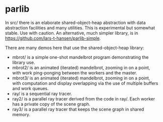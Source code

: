 parlib
======

In src/ there is an elaborate shared-object-heap abstraction with data abstraction facilities and many utilities.  This is experimental but somewhat stable.  Use with caution.  An alternative, much simpler library, is in https://github.com/lars-t-hansen/parlib-simple.

There are many demos here that use the shared-object-heap library:

* mbrot/ is a simple one-shot mandelbrot program demonstrating the library use.
* mbrot2/ is an animated (iterated) mandelbrot, zooming in on a point, with work ping-ponging between the workers and the master.
* mbrot3/ is an animated (iterated) mandelbrot, zooming in on a point, with computation and display overlapping via the use of multiple buffers and work queues.
* ray/ is a sequential ray tracer.
* ray2/ is a parallel ray tracer derived from the code in ray/.  Each worker has a private copy of the scene graph.
* ray3/ is a parallel ray tracer that keeps the scene graph in shared memory.
